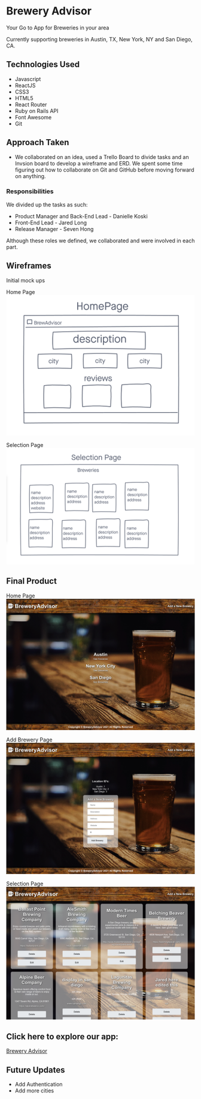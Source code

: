 # Brewery Advisor

Your Go to App for Breweries in your area

Currently supporting breweries in Austin, TX, New York, NY and San Diego, CA.

## Technologies Used

- Javascript
- ReactJS
- CSS3
- HTML5
- React Router
- Ruby on Rails API
- Font Awesome
- Git

## Approach Taken

- We collaborated on an idea, used a Trello Board to divide tasks and an Invsion board to develop a wireframe and ERD. We spent some time figuring out how to collaborate on Git and GitHub before moving forward on anything.

### Responsibilities

We divided up the tasks as such:

- Product Manager and Back-End Lead - Danielle Koski
- Front-End Lead - Jared Long
- Release Manager - Seven Hong

Although these roles we defined, we collaborated and were involved in each part.

## Wireframes

Initial mock ups

Home Page
![](src/images/hp_wireframe.png)

Selection Page
![](src/images/sp_wireframe.png)

## Final Product

Home Page
![](src/images/home.png)

Add Brewery Page
![](src/images/add.png)

Selection Page
![](src/images/city.png)

## Click here to explore our app:

<a href="https://brewery-advisor-app.herokuapp.com/" target="_blank">Brewery Advisor</a>

## Future Updates

- Add Authentication
- Add more cities
